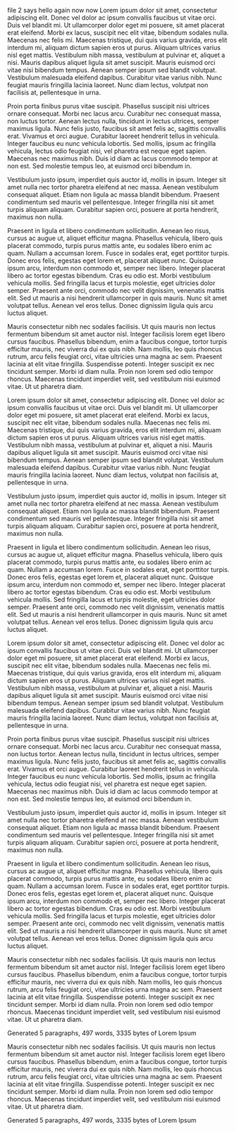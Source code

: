 
file 2 says hello again now now
Lorem ipsum dolor sit amet, consectetur adipiscing elit. Donec vel dolor ac ipsum convallis faucibus ut vitae orci. Duis vel blandit mi. Ut ullamcorper dolor eget mi posuere, sit amet placerat erat eleifend. Morbi ex lacus, suscipit nec elit vitae, bibendum sodales nulla. Maecenas nec felis mi. Maecenas tristique, dui quis varius gravida, eros elit interdum mi, aliquam dictum sapien eros ut purus. Aliquam ultrices varius nisl eget mattis. Vestibulum nibh massa, vestibulum at pulvinar et, aliquet a nisi. Mauris dapibus aliquet ligula sit amet suscipit. Mauris euismod orci vitae nisi bibendum tempus. Aenean semper ipsum sed blandit volutpat. Vestibulum malesuada eleifend dapibus. Curabitur vitae varius nibh. Nunc feugiat mauris fringilla lacinia laoreet. Nunc diam lectus, volutpat non facilisis at, pellentesque in urna.

Proin porta finibus purus vitae suscipit. Phasellus suscipit nisi ultrices ornare consequat. Morbi nec lacus arcu. Curabitur nec consequat massa, non luctus tortor. Aenean lectus nulla, tincidunt in lectus ultrices, semper maximus ligula. Nunc felis justo, faucibus sit amet felis ac, sagittis convallis erat. Vivamus et orci augue. Curabitur laoreet hendrerit tellus in vehicula. Integer faucibus eu nunc vehicula lobortis. Sed mollis, ipsum ac fringilla vehicula, lectus odio feugiat nisi, vel pharetra est neque eget sapien. Maecenas nec maximus nibh. Duis id diam ac lacus commodo tempor at non est. Sed molestie tempus leo, at euismod orci bibendum in.

Vestibulum justo ipsum, imperdiet quis auctor id, mollis in ipsum. Integer sit amet nulla nec tortor pharetra eleifend at nec massa. Aenean vestibulum consequat aliquet. Etiam non ligula ac massa blandit bibendum. Praesent condimentum sed mauris vel pellentesque. Integer fringilla nisi sit amet turpis aliquam aliquam. Curabitur sapien orci, posuere at porta hendrerit, maximus non nulla.

Praesent in ligula et libero condimentum sollicitudin. Aenean leo risus, cursus ac augue ut, aliquet efficitur magna. Phasellus vehicula, libero quis placerat commodo, turpis purus mattis ante, eu sodales libero enim ac quam. Nullam a accumsan lorem. Fusce in sodales erat, eget porttitor turpis. Donec eros felis, egestas eget lorem et, placerat aliquet nunc. Quisque ipsum arcu, interdum non commodo et, semper nec libero. Integer placerat libero ac tortor egestas bibendum. Cras eu odio est. Morbi vestibulum vehicula mollis. Sed fringilla lacus et turpis molestie, eget ultricies dolor semper. Praesent ante orci, commodo nec velit dignissim, venenatis mattis elit. Sed ut mauris a nisi hendrerit ullamcorper in quis mauris. Nunc sit amet volutpat tellus. Aenean vel eros tellus. Donec dignissim ligula quis arcu luctus aliquet.

Mauris consectetur nibh nec sodales facilisis. Ut quis mauris non lectus fermentum bibendum sit amet auctor nisl. Integer facilisis lorem eget libero cursus faucibus. Phasellus bibendum, enim a faucibus congue, tortor turpis efficitur mauris, nec viverra dui ex quis nibh. Nam mollis, leo quis rhoncus rutrum, arcu felis feugiat orci, vitae ultricies urna magna ac sem. Praesent lacinia at elit vitae fringilla. Suspendisse potenti. Integer suscipit ex nec tincidunt semper. Morbi id diam nulla. Proin non lorem sed odio tempor rhoncus. Maecenas tincidunt imperdiet velit, sed vestibulum nisi euismod vitae. Ut ut pharetra diam.






Lorem ipsum dolor sit amet, consectetur adipiscing elit. Donec vel dolor ac ipsum convallis faucibus ut vitae orci. Duis vel blandit mi. Ut ullamcorper dolor eget mi posuere, sit amet placerat erat eleifend. Morbi ex lacus, suscipit nec elit vitae, bibendum sodales nulla. Maecenas nec felis mi. Maecenas tristique, dui quis varius gravida, eros elit interdum mi, aliquam dictum sapien eros ut purus. Aliquam ultrices varius nisl eget mattis. Vestibulum nibh massa, vestibulum at pulvinar et, aliquet a nisi. Mauris dapibus aliquet ligula sit amet suscipit. Mauris euismod orci vitae nisi bibendum tempus. Aenean semper ipsum sed blandit volutpat. Vestibulum malesuada eleifend dapibus. Curabitur vitae varius nibh. Nunc feugiat mauris fringilla lacinia laoreet. Nunc diam lectus, volutpat non facilisis at, pellentesque in urna.



Vestibulum justo ipsum, imperdiet quis auctor id, mollis in ipsum. Integer sit amet nulla nec tortor pharetra eleifend at nec massa. Aenean vestibulum consequat aliquet. Etiam non ligula ac massa blandit bibendum. Praesent condimentum sed mauris vel pellentesque. Integer fringilla nisi sit amet turpis aliquam aliquam. Curabitur sapien orci, posuere at porta hendrerit, maximus non nulla.

Praesent in ligula et libero condimentum sollicitudin. Aenean leo risus, cursus ac augue ut, aliquet efficitur magna. Phasellus vehicula, libero quis placerat commodo, turpis purus mattis ante, eu sodales libero enim ac quam. Nullam a accumsan lorem. Fusce in sodales erat, eget porttitor turpis. Donec eros felis, egestas eget lorem et, placerat aliquet nunc. Quisque ipsum arcu, interdum non commodo et, semper nec libero. Integer placerat libero ac tortor egestas bibendum. Cras eu odio est. Morbi vestibulum vehicula mollis. Sed fringilla lacus et turpis molestie, eget ultricies dolor semper. Praesent ante orci, commodo nec velit dignissim, venenatis mattis elit. Sed ut mauris a nisi hendrerit ullamcorper in quis mauris. Nunc sit amet volutpat tellus. Aenean vel eros tellus. Donec dignissim ligula quis arcu luctus aliquet.

Lorem ipsum dolor sit amet, consectetur adipiscing elit. Donec vel dolor ac ipsum convallis faucibus ut vitae orci. Duis vel blandit mi. Ut ullamcorper dolor eget mi posuere, sit amet placerat erat eleifend. Morbi ex lacus, suscipit nec elit vitae, bibendum sodales nulla. Maecenas nec felis mi. Maecenas tristique, dui quis varius gravida, eros elit interdum mi, aliquam dictum sapien eros ut purus. Aliquam ultrices varius nisl eget mattis. Vestibulum nibh massa, vestibulum at pulvinar et, aliquet a nisi. Mauris dapibus aliquet ligula sit amet suscipit. Mauris euismod orci vitae nisi bibendum tempus. Aenean semper ipsum sed blandit volutpat. Vestibulum malesuada eleifend dapibus. Curabitur vitae varius nibh. Nunc feugiat mauris fringilla lacinia laoreet. Nunc diam lectus, volutpat non facilisis at, pellentesque in urna.

Proin porta finibus purus vitae suscipit. Phasellus suscipit nisi ultrices ornare consequat. Morbi nec lacus arcu. Curabitur nec consequat massa, non luctus tortor. Aenean lectus nulla, tincidunt in lectus ultrices, semper maximus ligula. Nunc felis justo, faucibus sit amet felis ac, sagittis convallis erat. Vivamus et orci augue. Curabitur laoreet hendrerit tellus in vehicula. Integer faucibus eu nunc vehicula lobortis. Sed mollis, ipsum ac fringilla vehicula, lectus odio feugiat nisi, vel pharetra est neque eget sapien. Maecenas nec maximus nibh. Duis id diam ac lacus commodo tempor at non est. Sed molestie tempus leo, at euismod orci bibendum in.

Vestibulum justo ipsum, imperdiet quis auctor id, mollis in ipsum. Integer sit amet nulla nec tortor pharetra eleifend at nec massa. Aenean vestibulum consequat aliquet. Etiam non ligula ac massa blandit bibendum. Praesent condimentum sed mauris vel pellentesque. Integer fringilla nisi sit amet turpis aliquam aliquam. Curabitur sapien orci, posuere at porta hendrerit, maximus non nulla.

Praesent in ligula et libero condimentum sollicitudin. Aenean leo risus, cursus ac augue ut, aliquet efficitur magna. Phasellus vehicula, libero quis placerat commodo, turpis purus mattis ante, eu sodales libero enim ac quam. Nullam a accumsan lorem. Fusce in sodales erat, eget porttitor turpis. Donec eros felis, egestas eget lorem et, placerat aliquet nunc. Quisque ipsum arcu, interdum non commodo et, semper nec libero. Integer placerat libero ac tortor egestas bibendum. Cras eu odio est. Morbi vestibulum vehicula mollis. Sed fringilla lacus et turpis molestie, eget ultricies dolor semper. Praesent ante orci, commodo nec velit dignissim, venenatis mattis elit. Sed ut mauris a nisi hendrerit ullamcorper in quis mauris. Nunc sit amet volutpat tellus. Aenean vel eros tellus. Donec dignissim ligula quis arcu luctus aliquet.

Mauris consectetur nibh nec sodales facilisis. Ut quis mauris non lectus fermentum bibendum sit amet auctor nisl. Integer facilisis lorem eget libero cursus faucibus. Phasellus bibendum, enim a faucibus congue, tortor turpis efficitur mauris, nec viverra dui ex quis nibh. Nam mollis, leo quis rhoncus rutrum, arcu felis feugiat orci, vitae ultricies urna magna ac sem. Praesent lacinia at elit vitae fringilla. Suspendisse potenti. Integer suscipit ex nec tincidunt semper. Morbi id diam nulla. Proin non lorem sed odio tempor rhoncus. Maecenas tincidunt imperdiet velit, sed vestibulum nisi euismod vitae. Ut ut pharetra diam.

Generated 5 paragraphs, 497 words, 3335 bytes of Lorem Ipsum




Mauris consectetur nibh nec sodales facilisis. Ut quis mauris non lectus fermentum bibendum sit amet auctor nisl. Integer facilisis lorem eget libero cursus faucibus. Phasellus bibendum, enim a faucibus congue, tortor turpis efficitur mauris, nec viverra dui ex quis nibh. Nam mollis, leo quis rhoncus rutrum, arcu felis feugiat orci, vitae ultricies urna magna ac sem. Praesent lacinia at elit vitae fringilla. Suspendisse potenti. Integer suscipit ex nec tincidunt semper. Morbi id diam nulla. Proin non lorem sed odio tempor rhoncus. Maecenas tincidunt imperdiet velit, sed vestibulum nisi euismod vitae. Ut ut pharetra diam.

Generated 5 paragraphs, 497 words, 3335 bytes of Lorem Ipsum
